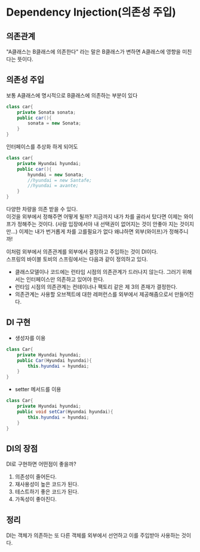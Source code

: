 # Dependency Injection(의존성 주입)
## 의존관계
"A클래스는 B클래스에 의존한다" 라는 말은 B클래스가 변하면 A클래스에 영향을 미친다는 뜻이다.

## 의존성 주입
보통 A클래스에 명시적으로 B클래스에 의존하는 부분이 있다 
```java
class car{
    private Sonata sonata;
    public car(){
        sonata = new Sonata;
    }
}
```
인터페이스를 추상화 하게 되어도
```java
class car{
    private Hyundai hyundai;
    public car(){
        hyundai = new Sonata;
        //hyundai = new Santafe;
        //hyundai = avante;
    }
}
```
다양한 차량을 의존 받을 수 있다.<br>
이것을 외부에서 정해주면 어떻게 될까? 지금까지 내가 차를 골라서 탔다면 이제는 와이프가 정해주는 것이다. (사람 입장에서야 내 선택권이 없어지는 것이 안좋아 지는 것이지만...) 이제는 내가 번거롭게 차를 고를필요가 없다 왜냐하면 외부(와이프)가 정해주니까!

이처럼 외부에서 의존관계를 외부에서 결정하고 주입하는 것이 DI이다.<br>
스프링의 바이블 토비의 스프링에서는 다음과 같이 정의하고 있다.
* 클래스모델이나 코드에는 런타임 시점의 의존관계가 드러나지 않는다. 그러기 위해서는 인터페이스만 의존하고 있어야 한다.
* 런타임 시점의 의존관계는 컨테이너나 팩토리 같은 제 3의 존재가 결정한다.
* 의존관계는 사용할 오브젝트에 대한 레퍼런스를 외부에서 제공해줌으로서 만들어진다.

## DI 구현
* 생성자를 이용
```java
class Car{
    private Hyundai hyundai;
    public Car(Hyundai hyundai){
        this.hyundai = hyundai;
    }
}
```
* setter 메서드를 이용
```java
class Car{
    private Hyundai hyundai;
    public void setCar(Hyundai hyundai){
        this.hyundai = hyundai;
    }
}
```

## DI의 장점
DI로 구현하면 어떤점이 좋을까?
1. 의존성이 줄어든다.
2. 재사용성이 높은 코드가 된다.
3. 테스트하기 좋은 코드가 된다.
4. 가독성이 좋아진다.

## 정리
DI는 객체가 의존하는 또 다른 객체를 외부에서 선언하고 이를 주입받아 사용하는 것이다.